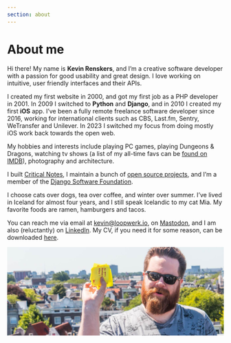 ```yaml
---
section: about
---
```


# About me

Hi there! My name is **Kevin Renskers**, and I’m a creative software developer with a passion for good usability and great design. I love working on intuitive, user friendly interfaces and their APIs.

I created my first website in 2000, and got my first job as a PHP developer in 2001. In 2009 I switched to **Python** and **Django**, and in 2010 I created my first **iOS** app. I’ve been a fully remote freelance software developer since 2016, working for international clients such as CBS, Last.fm, Sentry, WeTransfer and Unilever. In 2023 I switched my focus from doing mostly iOS work back towards the open web.

My hobbies and interests include playing PC games, playing Dungeons & Dragons, watching tv shows (a list of my all-time favs can be [found on IMDB](https://www.imdb.com/list/ls047084150/)), photography and architecture. 

I built [Critical Notes](https://www.critical-notes.com), I maintain a bunch of [open source projects](/projects/), and I’m a member of the [Django Software Foundation](https://www.djangoproject.com/foundation/).

I choose cats over dogs, tea over coffee, and winter over summer. I’ve lived in Iceland for almost four years, and I still speak Icelandic to my cat Mia. My favorite foods are ramen, hamburgers and tacos.

You can reach me via email at <kevin@loopwerk.io>, on [Mastodon](https://hachyderm.io/@kevinrenskers), and I am also (reluctantly) on [LinkedIn](https://www.linkedin.com/in/kevinrenskers/). My CV, if you need it for some reason, can be downloaded [here](/about/KevinRenskers.pdf).

![A black and white photo of Kevin](kevin.jpg)
